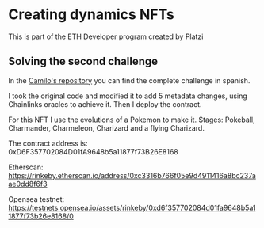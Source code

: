 # Creating dynamics NFTs 

This is part of the ETH Developer program created by Platzi

## Solving the second challenge

In the [Camilo's repository](https://github.com/camohe90/platziretoDNFT) you can find the complete challenge in spanish.

I took the original code and modified it to add 5 metadata changes, using Chainlinks oracles to achieve it. Then I deploy the contract. 

For this NFT I use the evolutions of a Pokemon to make it. Stages: Pokeball, Charmander, Charmeleon, Charizard and a flying Charizard.

The contract address is: 0xD6F357702084D01fA9648b5a11877f73B26E8168

Etherscan: https://rinkeby.etherscan.io/address/0xc3316b766f05e9d4911416a8bc237aae0dd8f6f3

Opensea testnet: https://testnets.opensea.io/assets/rinkeby/0xd6f357702084d01fa9648b5a11877f73b26e8168/0


